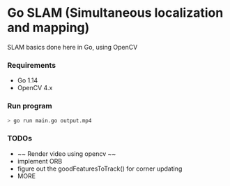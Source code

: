 # Go SLAM (Simultaneous localization and mapping)
SLAM basics done here in Go, using OpenCV

### Requirements
- Go 1.14
- OpenCV 4.x

### Run program
```sh
> go run main.go output.mp4
```

### TODOs
- ~~ Render video using opencv ~~
- implement ORB
- figure out the goodFeaturesToTrack() for corner updating
- MORE
